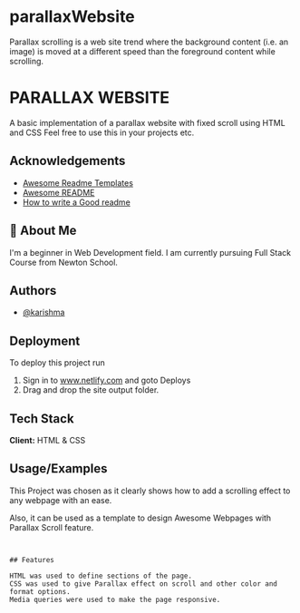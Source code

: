 # parallaxWebsite
Parallax scrolling is a web site trend where the background content (i.e. an image) is moved at a different speed than the foreground content while scrolling.

# PARALLAX WEBSITE

A basic implementation of a parallax website with fixed scroll using HTML and CSS Feel free to use this in your projects etc.



## Acknowledgements

 - [Awesome Readme Templates](https://awesomeopensource.com/project/elangosundar/awesome-README-templates)
 - [Awesome README](https://github.com/matiassingers/awesome-readme)
 - [How to write a Good readme](https://bulldogjob.com/news/449-how-to-write-a-good-readme-for-your-github-project)


## 🚀 About Me
I'm a beginner in Web Development field. I am currently pursuing Full Stack Course from Newton School.


## Authors

- [@karishma](https://github.com/Karishma-0717)


## Deployment

To deploy this project run

1) Sign in to www.netlify.com and goto Deploys
2) Drag and drop the site output folder.


## Tech Stack

**Client:** HTML & CSS




## Usage/Examples
This Project was chosen as it clearly shows how to add a scrolling effect to any webpage with an ease.

Also, it can be used as a template to design Awesome Webpages with Parallax Scroll feature.
```


## Features

HTML was used to define sections of the page.
CSS was used to give Parallax effect on scroll and other color and format options.
Media queries were used to make the page responsive.


